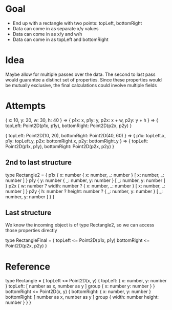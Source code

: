 # Goal

- End up with a rectangle with two points: topLeft, bottomRight
- Data can come in as separate x/y values
- Data can come in as x/y and w/h
- Data can come in as topLeft and bottomRight

# Idea

Maybe allow for multiple passes over the data. The second to last pass would guarantee a distinct set of properties. Since these properties would be mutually exclusive, the final calculations could involve multiple fields

# Attempts

{ x: 10, y: 20, w: 30, h: 40 } =>
  { p1x: x, p1y: y, p2x: x + w, p2y: y + h } =>
  { topLeft: Point2D(p1x, p1y), bottomRight: Point2D(p2x, p2y) }

{ topLeft: Point2D(10, 20), bottomRight: Point2D(40, 60) } =>
  { p1x: topLeft.x, p1y: topLeft.y, p2x: bottomRight.x, p2y: bottomRight.y } =>
  { topLeft: Point2D(p1x, p1y), bottomRight: Point2D(p2x, p2y) }

## 2nd to last structure

type Rectangle2 = {
    p1x {
        x: number
        { x: number, _: number }
        [ x: number, _: number ]
    }
    p1y {
        y: number
        { _: number, y: number }
        [ _: number, y: number ]
    }
    p2x {
        w: number ?
        width: number ?
        { x: number, _: number }
        [ x: number, _: number ]
    }
    p2y {
        h: number ?
        height: number ?
        { _: number, y: number }
        [ _: number, y: number ]
    }
}

## Last structure

We know the incoming object is of type Rectangle2, so we can access those properties directly

type RectangleFinal = {
    topLeft <= Point2D(p1x, p1y)
    bottomRight <= Point2D(p2x, p2y)
}

# Reference

type Rectangle = {
    topLeft <= Point2D(x, y) {
        topLeft: { x: number, y: number }
        topLeft: [ number as x, number as y ]
        group {
            x: number
            y: number
        }
    }
    bottomRight <= Point2D(x, y) {
        bottomRight: { x: number, y: number }
        bottomRight: [ number as x, number as y ]
        group {
            width: number
            height: number
        }
    }
}

